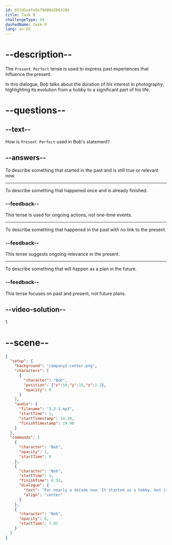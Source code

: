```yaml
---
id: 657d5eafe5e79d88d2b6328e
title: Task 9
challengeType: 19
dashedName: task-9
lang: en-US
---
```


<!-- (Audio) Bob: For nearly a decade now. It started as a hobby, but it's become a significant part of my life. -->

# --description--

The `Present Perfect` tense is used to express past experiences that influence the present.

In this dialogue, Bob talks about the duration of his interest in photography, highlighting its evolution from a hobby to a significant part of his life.

# --questions--

## --text--

How is `Present Perfect` used in Bob's statement?

## --answers--

To describe something that started in the past and is still true or relevant now.

---

To describe something that happened once and is already finished.

### --feedback--

This tense is used for ongoing actions, not one-time events.

---

To describe something that happened in the past with no link to the present.

### --feedback--

This tense suggests ongoing relevance in the present.

---

To describe something that will happen as a plan in the future.

### --feedback--

This tense focuses on past and present, not future plans.

## --video-solution--

1

# --scene--

```json
{
  "setup": {
    "background": "company2-center.png",
    "characters": [
      {
        "character": "Bob",
        "position": {"x":50,"y":15,"z":1.2},
        "opacity": 0
      }
    ],
    "audio": {
      "filename": "3.2-1.mp3",
      "startTime": 1,
      "startTimestamp": 14.38,
      "finishTimestamp": 19.90
    }
  },
  "commands": [
    {
      "character": "Bob",
      "opacity": 1,
      "startTime": 0
    },
    {
      "character": "Bob",
      "startTime": 1,
      "finishTime": 6.52,
      "dialogue": {
        "text": "For nearly a decade now. It started as a hobby, but it's become a significant part of my life.",
        "align": "center"
      }
    },
    {
      "character": "Bob",
      "opacity": 0,
      "startTime": 7.02
    }
  ]
}
```
